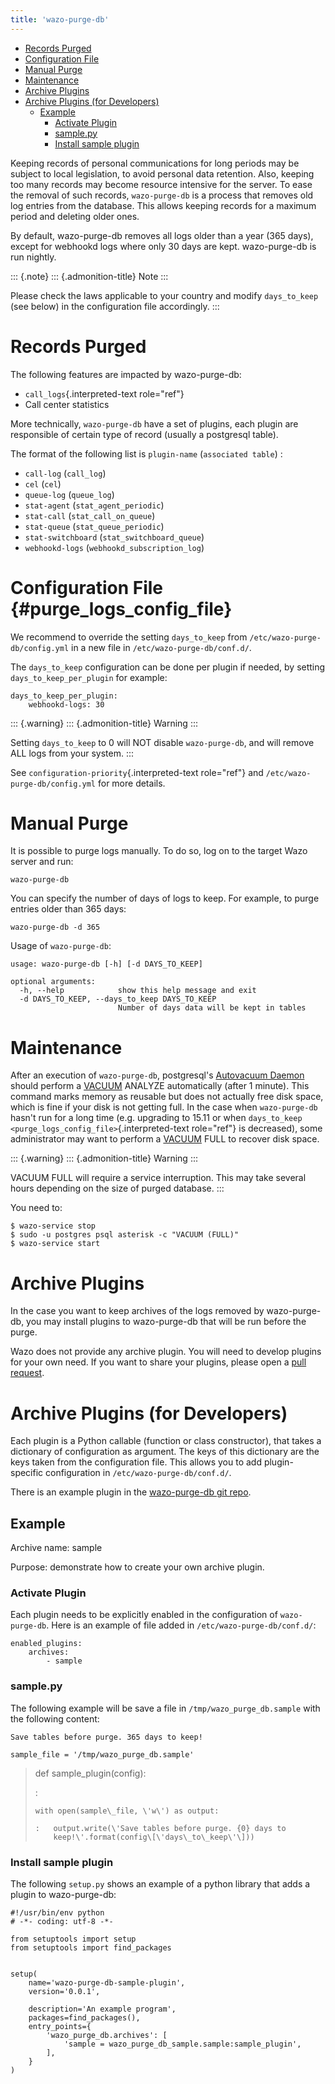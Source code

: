```yaml
---
title: 'wazo-purge-db'
---
```


-   [Records Purged](#records-purged)
-   [Configuration File](#purge_logs_config_file)
-   [Manual Purge](#manual-purge)
-   [Maintenance](#maintenance)
-   [Archive Plugins](#archive-plugins)
-   [Archive Plugins (for Developers)](#archive-plugins-for-developers)
    -   [Example](#example)
        -   [Activate Plugin](#activate-plugin)
        -   [sample.py](#sample.py)
        -   [Install sample plugin](#install-sample-plugin)

Keeping records of personal communications for long periods may be
subject to local legislation, to avoid personal data retention. Also,
keeping too many records may become resource intensive for the server.
To ease the removal of such records, `wazo-purge-db` is a process that
removes old log entries from the database. This allows keeping records
for a maximum period and deleting older ones.

By default, wazo-purge-db removes all logs older than a year (365 days),
except for webhookd logs where only 30 days are kept. wazo-purge-db is
run nightly.

::: {.note}
::: {.admonition-title}
Note
:::

Please check the laws applicable to your country and modify
`days_to_keep` (see below) in the configuration file accordingly.
:::

Records Purged
==============

The following features are impacted by wazo-purge-db:

-   `call_logs`{.interpreted-text role="ref"}
-   Call center statistics

More technically, `wazo-purge-db` have a set of plugins, each plugin are
responsible of certain type of record (usually a postgresql table).

The format of the following list is `plugin-name` (`associated table`) :

-   `call-log` (`call_log`)
-   `cel` (`cel`)
-   `queue-log` (`queue_log`)
-   `stat-agent` (`stat_agent_periodic`)
-   `stat-call` (`stat_call_on_queue`)
-   `stat-queue` (`stat_queue_periodic`)
-   `stat-switchboard` (`stat_switchboard_queue`)
-   `webhookd-logs` (`webhookd_subscription_log`)

Configuration File {#purge_logs_config_file}
==================

We recommend to override the setting `days_to_keep` from
`/etc/wazo-purge-db/config.yml` in a new file in
`/etc/wazo-purge-db/conf.d/`.

The `days_to_keep` configuration can be done per plugin if needed, by
setting `days_to_keep_per_plugin` for example:

    days_to_keep_per_plugin:
        webhookd-logs: 30

::: {.warning}
::: {.admonition-title}
Warning
:::

Setting `days_to_keep` to 0 will NOT disable `wazo-purge-db`, and will
remove ALL logs from your system.
:::

See `configuration-priority`{.interpreted-text role="ref"} and
`/etc/wazo-purge-db/config.yml` for more details.

Manual Purge
============

It is possible to purge logs manually. To do so, log on to the target
Wazo server and run:

    wazo-purge-db

You can specify the number of days of logs to keep. For example, to
purge entries older than 365 days:

    wazo-purge-db -d 365

Usage of `wazo-purge-db`:

    usage: wazo-purge-db [-h] [-d DAYS_TO_KEEP]

    optional arguments:
      -h, --help            show this help message and exit
      -d DAYS_TO_KEEP, --days_to_keep DAYS_TO_KEEP
                            Number of days data will be kept in tables

Maintenance
===========

After an execution of `wazo-purge-db`, postgresql\'s [Autovacuum
Daemon](https://www.postgresql.org/docs/11/static/routine-vacuuming.html#AUTOVACUUM)
should perform a
[VACUUM](https://www.postgresql.org/docs/11/static/sql-vacuum.html)
ANALYZE automatically (after 1 minute). This command marks memory as
reusable but does not actually free disk space, which is fine if your
disk is not getting full. In the case when `wazo-purge-db` hasn\'t run
for a long time (e.g. upgrading to 15.11 or when
`days_to_keep <purge_logs_config_file>`{.interpreted-text role="ref"} is
decreased), some administrator may want to perform a
[VACUUM](https://www.postgresql.org/docs/11/static/sql-vacuum.html) FULL
to recover disk space.

::: {.warning}
::: {.admonition-title}
Warning
:::

VACUUM FULL will require a service interruption. This may take several
hours depending on the size of purged database.
:::

You need to:

    $ wazo-service stop
    $ sudo -u postgres psql asterisk -c "VACUUM (FULL)"
    $ wazo-service start

Archive Plugins
===============

In the case you want to keep archives of the logs removed by
wazo-purge-db, you may install plugins to wazo-purge-db that will be run
before the purge.

Wazo does not provide any archive plugin. You will need to develop
plugins for your own need. If you want to share your plugins, please
open a [pull
request](https://github.com/wazo-platform/wazo-purge-db/pulls).

Archive Plugins (for Developers)
================================

Each plugin is a Python callable (function or class constructor), that
takes a dictionary of configuration as argument. The keys of this
dictionary are the keys taken from the configuration file. This allows
you to add plugin-specific configuration in
`/etc/wazo-purge-db/conf.d/`.

There is an example plugin in the [wazo-purge-db git
repo](https://github.com/wazo-platform/wazo-purge-db/tree/master/contribs).

Example
-------

Archive name: sample

Purpose: demonstrate how to create your own archive plugin.

### Activate Plugin

Each plugin needs to be explicitly enabled in the configuration of
`wazo-purge-db`. Here is an example of file added in
`/etc/wazo-purge-db/conf.d/`:

``` {.sourceCode .yaml}
enabled_plugins:
    archives:
        - sample
```

### sample.py

The following example will be save a file in `/tmp/wazo_purge_db.sample`
with the following content:

    Save tables before purge. 365 days to keep!

``` {.sourceCode .python}
sample_file = '/tmp/wazo_purge_db.sample'
```

> def sample\_plugin(config):
>
> :   
>
>     with open(sample\_file, \'w\') as output:
>
>     :   output.write(\'Save tables before purge. {0} days to
>         keep!\'.format(config\[\'days\_to\_keep\'\]))
>
### Install sample plugin

The following `setup.py` shows an example of a python library that adds
a plugin to wazo-purge-db:

``` {.sourceCode .python}
#!/usr/bin/env python
# -*- coding: utf-8 -*-

from setuptools import setup
from setuptools import find_packages


setup(
    name='wazo-purge-db-sample-plugin',
    version='0.0.1',

    description='An example program',
    packages=find_packages(),
    entry_points={
        'wazo_purge_db.archives': [
            'sample = wazo_purge_db_sample.sample:sample_plugin',
        ],
    }
)
```
